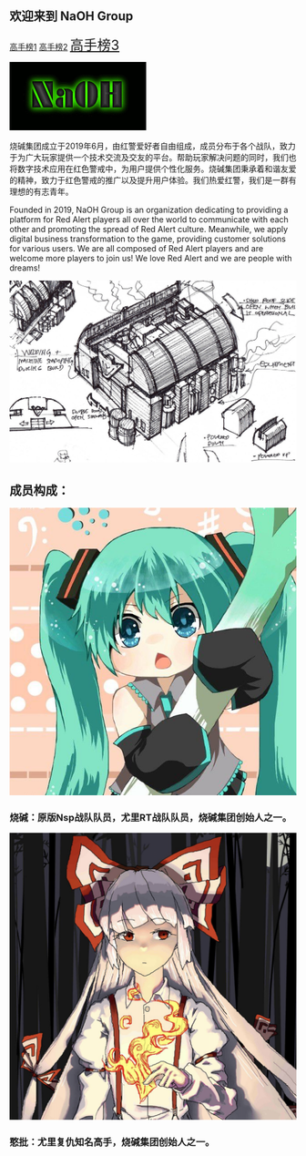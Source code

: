 ## 欢迎来到 NaOH Group
[高手榜1](gaoshou1.md)
[高手榜2](gaoshou2.md)
<font size="5">[高手榜3](gaoshou3.md)</font> 

![Image](/img/NaOH.png)

烧碱集团成立于2019年6月，由红警爱好者自由组成，成员分布于各个战队，致力于为广大玩家提供一个技术交流及交友的平台。帮助玩家解决问题的同时，我们也将数字技术应用在红色警戒中，为用户提供个性化服务。烧碱集团秉承着和谐友爱的精神，致力于红色警戒的推广以及提升用户体验。我们热爱红警，我们是一群有理想的有志青年。

Founded in 2019, NaOH Group is an organization dedicating to providing a platform for Red Alert players all over the world to communicate with each other and promoting the spread of Red Alert culture. Meanwhile, we apply digital business transformation to the game, providing customer solutions for various users. We are all composed of Red Alert players and are welcome more players to join us! We love Red Alert and we are people with dreams!

![Image](/img/final_background.jpg)


## 成员构成：



![Image](/img/me.jpg)
### 烧碱：原版Nsp战队队员，尤里RT战队队员，烧碱集团创始人之一。


![Image](/img/han.png)
### 憨批：尤里复仇知名高手，烧碱集团创始人之一。

